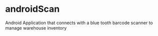 # androidScan
Android Application that connects with a blue tooth barcode scanner to manage warehouse inventory

